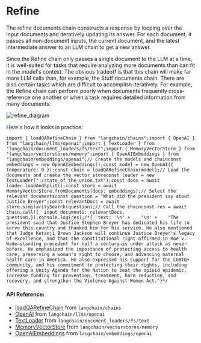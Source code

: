 Refine
======

The refine documents chain constructs a response by looping over the input documents and iteratively updating its answer. For each document, it passes all non-document inputs, the current document, and the latest intermediate answer to an LLM chain to get a new answer.

Since the Refine chain only passes a single document to the LLM at a time, it is well-suited for tasks that require analyzing more documents than can fit in the model's context. The obvious tradeoff is that this chain will make far more LLM calls than, for example, the Stuff documents chain. There are also certain tasks which are difficult to accomplish iteratively. For example, the Refine chain can perform poorly when documents frequently cross-reference one another or when a task requires detailed information from many documents.

![refine_diagram](/assets/images/refine-a70f30dd7ada6fe5e3fcc40dd70de037.jpg)

Here's how it looks in practice:

    import { loadQARefineChain } from "langchain/chains";import { OpenAI } from "langchain/llms/openai";import { TextLoader } from "langchain/document_loaders/fs/text";import { MemoryVectorStore } from "langchain/vectorstores/memory";import { OpenAIEmbeddings } from "langchain/embeddings/openai";// Create the models and chainconst embeddings = new OpenAIEmbeddings();const model = new OpenAI({ temperature: 0 });const chain = loadQARefineChain(model);// Load the documents and create the vector storeconst loader = new TextLoader("./state_of_the_union.txt");const docs = await loader.loadAndSplit();const store = await MemoryVectorStore.fromDocuments(docs, embeddings);// Select the relevant documentsconst question = "What did the president say about Justice Breyer";const relevantDocs = await store.similaritySearch(question);// Call the chainconst res = await chain.call({  input_documents: relevantDocs,  question,});console.log(res);/*{  text: '\n' +    '\n' +    "The president said that Justice Stephen Breyer has dedicated his life to serve this country and thanked him for his service. He also mentioned that Judge Ketanji Brown Jackson will continue Justice Breyer's legacy of excellence, and that the constitutional right affirmed in Roe v. Wade—standing precedent for half a century—is under attack as never before. He emphasized the importance of protecting access to health care, preserving a woman's right to choose, and advancing maternal health care in America. He also expressed his support for the LGBTQ+ community, and his commitment to protecting their rights, including offering a Unity Agenda for the Nation to beat the opioid epidemic, increase funding for prevention, treatment, harm reduction, and recovery, and strengthen the Violence Against Women Act."}*/

#### API Reference:

*   [loadQARefineChain](/docs/api/chains/functions/loadQARefineChain) from `langchain/chains`
*   [OpenAI](/docs/api/llms_openai/classes/OpenAI) from `langchain/llms/openai`
*   [TextLoader](/docs/api/document_loaders_fs_text/classes/TextLoader) from `langchain/document_loaders/fs/text`
*   [MemoryVectorStore](/docs/api/vectorstores_memory/classes/MemoryVectorStore) from `langchain/vectorstores/memory`
*   [OpenAIEmbeddings](/docs/api/embeddings_openai/classes/OpenAIEmbeddings) from `langchain/embeddings/openai`